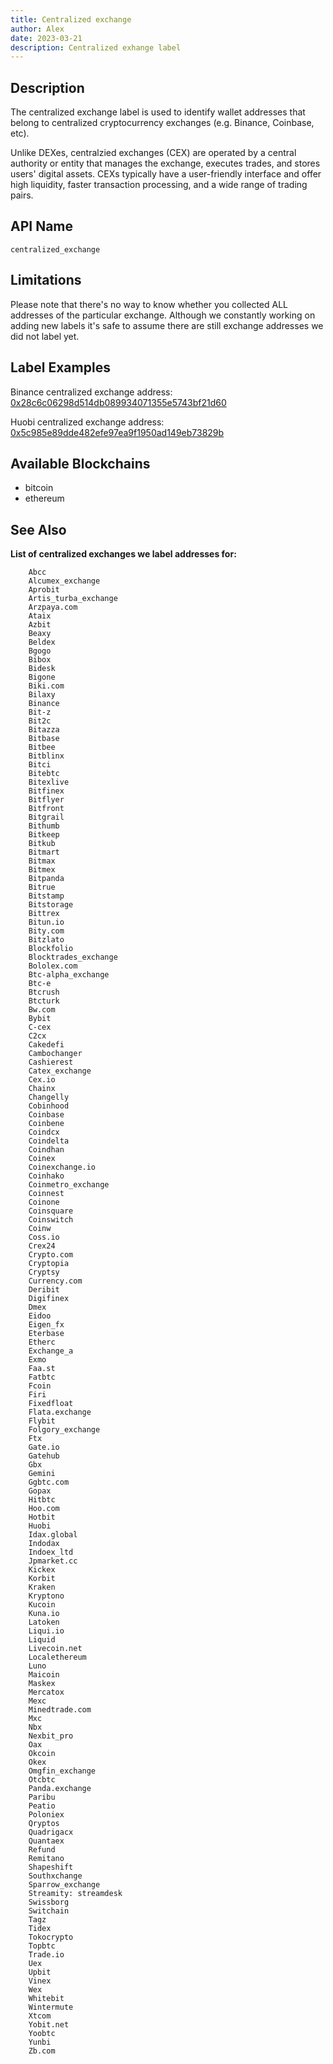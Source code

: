 ```yaml
---
title: Centralized exchange
author: Alex
date: 2023-03-21
description: Centralized exhange label
---
```


## Description

The centralized exchange label is used to identify wallet addresses that belong to centralized cryptocurrency exchanges (e.g. Binance, Coinbase, etc).

Unlike DEXes, centralzied exchanges (CEX) are operated by a central authority or entity that manages the exchange, executes trades, and stores users' digital assets. CEXs typically have a user-friendly interface and offer high liquidity, faster transaction processing, and a wide range of trading pairs. 
## API Name

`centralized_exchange`

## Limitations

Please note that there's no way to know whether you collected ALL addresses of the particular exchange. Although we constantly working on adding new labels it's safe to assume there are still exchange addresses we did not label yet.

## Label Examples

Binance centralized exchange address: [0x28c6c06298d514db089934071355e5743bf21d60](https://etherscan.io/address/0x28c6c06298d514db089934071355e5743bf21d60)

Huobi centralized exchange address: [0x5c985e89dde482efe97ea9f1950ad149eb73829b](https://etherscan.io/address/0x5c985e89dde482efe97ea9f1950ad149eb73829b)

## Available Blockchains

* bitcoin
* ethereum

## See Also

**List of centralized exchanges we label addresses for:**

```
    Abcc
    Alcumex_exchange
    Aprobit
    Artis_turba_exchange
    Arzpaya.com
    Ataix
    Azbit
    Beaxy
    Beldex
    Bgogo
    Bibox
    Bidesk
    Bigone
    Biki.com
    Bilaxy
    Binance
    Bit-z
    Bit2c
    Bitazza
    Bitbase
    Bitbee
    Bitblinx
    Bitci
    Bitebtc
    Bitexlive
    Bitfinex
    Bitflyer
    Bitfront
    Bitgrail
    Bithumb
    Bitkeep
    Bitkub
    Bitmart
    Bitmax
    Bitmex
    Bitpanda
    Bitrue
    Bitstamp
    Bitstorage
    Bittrex
    Bitun.io
    Bity.com
    Bitzlato
    Blockfolio
    Blocktrades_exchange
    Bololex.com
    Btc-alpha_exchange
    Btc-e
    Btcrush
    Btcturk
    Bw.com
    Bybit
    C-cex
    C2cx
    Cakedefi
    Cambochanger
    Cashierest
    Catex_exchange
    Cex.io
    Chainx
    Changelly
    Cobinhood
    Coinbase
    Coinbene
    Coindcx
    Coindelta
    Coindhan
    Coinex
    Coinexchange.io
    Coinhako
    Coinmetro_exchange
    Coinnest
    Coinone
    Coinsquare
    Coinswitch
    Coinw
    Coss.io
    Crex24
    Crypto.com
    Cryptopia
    Cryptsy
    Currency.com
    Deribit
    Digifinex
    Dmex
    Eidoo
    Eigen_fx
    Eterbase
    Etherc
    Exchange_a
    Exmo
    Faa.st
    Fatbtc
    Fcoin
    Firi
    Fixedfloat
    Flata.exchange
    Flybit
    Folgory_exchange
    Ftx
    Gate.io
    Gatehub
    Gbx
    Gemini
    Ggbtc.com
    Gopax
    Hitbtc
    Hoo.com
    Hotbit
    Huobi
    Idax.global
    Indodax
    Indoex_ltd
    Jpmarket.cc
    Kickex
    Korbit
    Kraken
    Kryptono
    Kucoin
    Kuna.io
    Latoken
    Liqui.io
    Liquid
    Livecoin.net
    Localethereum
    Luno
    Maicoin
    Maskex
    Mercatox
    Mexc
    Minedtrade.com
    Mxc
    Nbx
    Nexbit_pro
    Oax
    Okcoin
    Okex
    Omgfin_exchange
    Otcbtc
    Panda.exchange
    Paribu
    Peatio
    Poloniex
    Qryptos
    Quadrigacx
    Quantaex
    Refund
    Remitano
    Shapeshift
    Southxchange
    Sparrow_exchange
    Streamity: streamdesk
    Swissborg
    Switchain
    Tagz
    Tidex
    Tokocrypto
    Topbtc
    Trade.io
    Uex
    Upbit
    Vinex
    Wex
    Whitebit
    Wintermute
    Xtcom
    Yobit.net
    Yoobtc
    Yunbi
    Zb.com
```